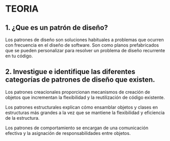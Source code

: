 # TEORIA
## 1. ¿Que es un patrón de diseño?
Los patrones de diseño son soluciones habituales a problemas que ocurren con frecuencia en el diseño de software. Son como planos prefabricados que se pueden personalizar para resolver un problema de diseño recurrente en tu código.
## 2. Investigue e identifique las diferentes categorías de patrones de diseño que existen.
Los patrones creacionales proporcionan mecanismos de creación de objetos que incrementan la flexibilidad y la reutilización de código existente.

Los patrones estructurales explican cómo ensamblar objetos y clases en estructuras más grandes a la vez que se mantiene la flexibilidad y eficiencia de la estructura.

Los patrones de comportamiento se encargan de una comunicación efectiva y la asignación de responsabilidades entre objetos.
